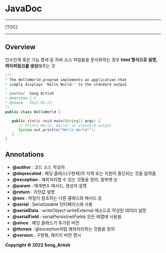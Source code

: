 

# JavaDoc

---

[TOC]

---



## Overview

인수인계 혹은 기능 명세 등 자바 소스 파일들을 문서화하는 경우 **html 형식으로 설명, 하이퍼링크를 생성**해주는 것

```java
/**
* The HelloWorld program implements an application that
* simply displays "Hello World!" to the standard output.
*
* @author  Song Artish
* @version 1.0
* @since   2022-05-25
*/
public class HelloWorld {

   public static void main(String[] args) {
      // Prints Hello, World! on standard output.
      System.out.println("Hello World!");
   }
}
```



## Annotations

- **@author** : 코드 소스 작성자
- **@deprecated** : 해당 클레스(구현체)의 삭제 또는 지원이 중단되는 것을 알려줌
- **@exception** : 예외처리할 수 있는 것들을 정의, 알파벳 순
- **@param** : 매개변수 메서드, 생성자 설명
- **@return** : 리턴값 설명
- **@see** : 파일이 참조하는 다른 클래스와 메서드 등
- **@serial** : Serializeable 인터페이스에 사용
- **@serialData** : writeObject writeExternal 메소드로 작성된 데이터 설명
- **@serialField** : serialPersistnetFields 모든 배열에 사용됨
- **@since** : 해당 클래스가 추가된 버전
- **@throws** : @exception처럼 예외처리하는 것들을 정의
- **@version** : 구현체, 패키지 버전 명시



***Copyright* © 2022 Song_Artish**